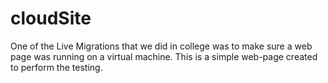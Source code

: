 # cloudSite
One of the Live Migrations that we did in college was to make sure a web page was running on a virtual machine. This is a simple web-page created to perform the testing.
